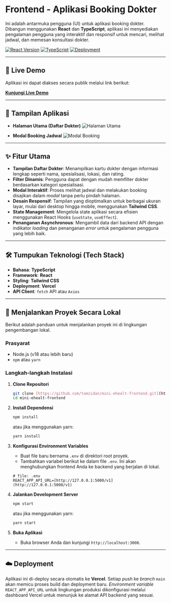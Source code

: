# Frontend - Aplikasi Booking Dokter

Ini adalah antarmuka pengguna (UI) untuk aplikasi booking dokter. Dibangun menggunakan **React** dan **TypeScript**, aplikasi ini menyediakan pengalaman pengguna yang interaktif dan responsif untuk mencari, melihat jadwal, dan memesan konsultasi dokter.

[![React Version](https://img.shields.io/badge/React-18.2.0-blue.svg?logo=react)](https://reactjs.org/)
[![TypeScript](https://img.shields.io/badge/TypeScript-5.0.2-blue.svg?logo=typescript)](https://www.typescriptlang.org/)
[![Deployment](https://img.shields.io/badge/Deployment-Vercel-black.svg?logo=vercel)](https://mini-ehealt-frontend.vercel.app/)

---

## 🔗 Live Demo

Aplikasi ini dapat diakses secara publik melalui link berikut:

**[Kunjungi Live Demo](https://mini-ehealt-frontend.vercel.app/)**

---

## 📸 Tampilan Aplikasi

* **Halaman Utama (Daftar Dokter)**
    ![Halaman Utama](https://freeimage.host/i/Fgzod7a)

* **Modal Booking Jadwal**
    ![Modal Booking](https://freeimage.host/i/FgzI9r7)

---

## ✨ Fitur Utama

-   **Tampilan Daftar Dokter**: Menampilkan kartu dokter dengan informasi lengkap seperti nama, spesialisasi, lokasi, dan rating.
-   **Filter Dinamis**: Pengguna dapat dengan mudah memfilter dokter berdasarkan kategori spesialisasi.
-   **Modal Interaktif**: Proses melihat jadwal dan melakukan booking disajikan dalam *modal* tanpa perlu pindah halaman.
-   **Desain Responsif**: Tampilan yang dioptimalkan untuk berbagai ukuran layar, mulai dari desktop hingga mobile, menggunakan **Tailwind CSS**.
-   **State Management**: Mengelola state aplikasi secara efisien menggunakan React Hooks (`useState`, `useEffect`).
-   **Penanganan Asynchronous**: Mengambil data dari backend API dengan indikator *loading* dan penanganan *error* untuk pengalaman pengguna yang lebih baik.

---

## 🛠️ Tumpukan Teknologi (Tech Stack)

-   **Bahasa**: **TypeScript**
-   **Framework**: **React**
-   **Styling**: **Tailwind CSS**
-   **Deployment**: **Vercel**
-   **API Client**: `fetch` API atau `Axios`

---

## 🚀 Menjalankan Proyek Secara Lokal

Berikut adalah panduan untuk menjalankan proyek ini di lingkungan pengembangan lokal.

### Prasyarat

-   Node.js (v18 atau lebih baru)
-   `npm` atau `yarn`

### Langkah-langkah Instalasi

1.  **Clone Repositori**
    ```bash
    git clone [https://github.com/tamzidan/mini-ehealt-frontend.git](https://github.com/tamzidan/mini-ehealt-frontend.git)
    cd mini-ehealt-frontend
    ```

2.  **Install Dependensi**
    ```bash
    npm install
    ```
    atau jika menggunakan yarn:
    ```bash
    yarn install
    ```

3.  **Konfigurasi Environment Variables**
    -   Buat file baru bernama `.env` di direktori root proyek.
    -   Tambahkan variabel berikut ke dalam file `.env`. Ini akan menghubungkan frontend Anda ke backend yang berjalan di lokal.

    ```env
    # file: .env
    REACT_APP_API_URL=[http://127.0.0.1:5000/v1](http://127.0.0.1:5000/v1)
    ```

4.  **Jalankan Development Server**
    ```bash
    npm start
    ```
    atau jika menggunakan yarn:
    ```bash
    yarn start
    ```

5.  **Buka Aplikasi**
    -   Buka browser Anda dan kunjungi `http://localhost:3000`.

---

## ☁️ Deployment

Aplikasi ini di-deploy secara otomatis ke **Vercel**. Setiap *push* ke *branch* `main` akan memicu proses build dan deployment baru. *Environment variable* `REACT_APP_API_URL` untuk lingkungan produksi dikonfigurasi melalui dashboard Vercel untuk menunjuk ke alamat API backend yang sesuai.